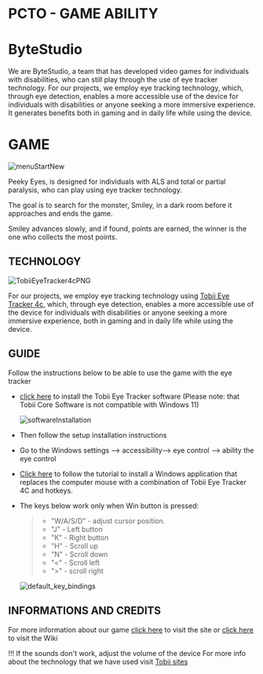 # PCTO - GAME ABILITY

# ByteStudio

We are ByteStudio, a team that has developed video games for individuals with disabilities, who can still play through the use of eye tracker technology.
For our projects, we employ eye tracking technology, which, through eye detection, enables a more accessible use of the device for individuals with disabilities or anyone seeking a more immersive experience.
It generates benefits both in gaming and in daily life while using the device.

# GAME

![menuStartNew](https://github.com/NoeBaru/PCTO-2024/assets/144808380/97eafd77-30b7-48ef-9cab-acbca4eca986)

Peeky Eyes, is designed for individuals with ALS and total or partial paralysis, who can play using eye tracker technology.

The goal is to search for the monster, Smiley, in a dark room before it approaches and ends the game.

Smiley advances slowly, and if found, points are earned, the winner is the one who collects the most points.

## TECHNOLOGY

![TobiiEyeTracker4cPNG](https://github.com/NoeBaru/PCTO-2024/assets/144808380/93cb8830-3292-4206-9036-5a14d2596fe0)

For our projects, we employ eye tracking technology using [Tobii Eye Tracker 4c](https://help.tobii.com/hc/en-us/articles/213414285-Specifications-for-the-Tobii-Eye-Tracker-4C), which, through eye detection, enables a more accessible use of the device for individuals with disabilities or anyone seeking a more immersive experience, both in gaming and in daily life while using the device.

## GUIDE

Follow the instructions below to be able to use the game with the eye tracker

* [click here](https://gaming.tobii.com/getstarted/) to install the Tobii Eye Tracker software (Please note: that Tobii Core Software is not compatible with Windows 11)
  
  ![softwareInstallation](https://github.com/NoeBaru/PCTO-2024/assets/144808380/48bd11db-1b45-4b04-aa73-8b4e3f0cc581)
  
* Then follow the setup installation instructions
* Go to the Windows settings --> accessibility--> eye control --> ability the eye control
* [Click here](https://youtu.be/aKi3Qr7T764?si=bEkEcXuW2SOXrHJT) to follow the tutorial to install a Windows application that replaces the computer mouse with a combination of Tobii Eye Tracker 4C and hotkeys.
* The keys below work only when Win button is pressed:
  > - "W/A/S/D" - adjust cursor position.
  > - "J" - Left button
  > - "K" - Right button
  > - "H" - Scroll up
  > - "N" - Scroll down
  > - "<" - Scroll left
  > - ">" - scroll right
  
  ![default_key_bindings](https://github.com/NoeBaru/PCTO-2024/assets/144808380/2173b580-a833-41e5-87ff-a70e6b089f3e)

## INFORMATIONS AND CREDITS

For more information about our game [click here](https://github.com/NoeBaru/PCTO-2024/wiki#pcto-2024---game-ability) to visit the site or [click here](https://github.com/NoeBaru/PCTO-2024/wiki) to visit the Wiki

!!! If the sounds don't work, adjust the volume of the device
For more info about the technology that we have used visit [Tobii sites](https://gaming.tobii.com/) 

